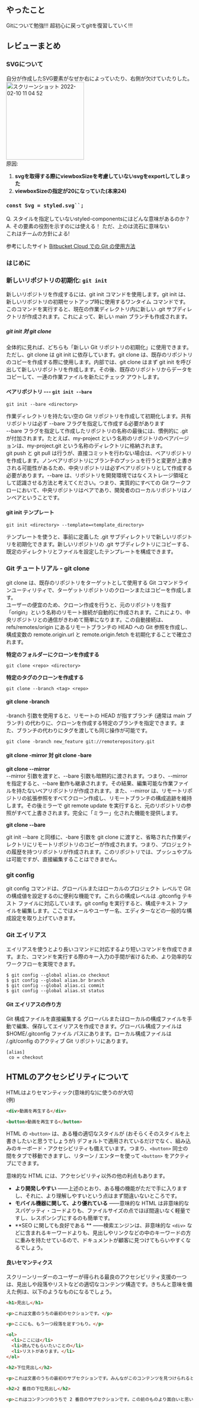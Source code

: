 ## やったこと
Gitについて勉強!!!
超初心に戻ってgitを復習していく!!!

## レビューまとめ
### SVGについて
自分が作成したSVG要素がなぜか右によっていたり、右側が欠けていたりした。  
<img width="210" alt="スクリーンショット 2022-02-10 11 04 52" src="https://user-images.githubusercontent.com/78260526/153323184-a173f935-7272-42e4-aef5-abacda62dd25.png">    
原因: 
1. **svgを取得する際にviewboxSizeを考慮していないsvgをexportしてしまった**
2. **viewboxSizeの指定が20になっていた(本来24)**

### `const Svg = styled.svg``;`
Q. スタイルを指定していないstyled-componentsにはどんな意味があるのか？  
A. その要素の役割を示すのには使える！ ただ、上のは流石に意味ない  
  これはチームの方針による!


参考にしたサイト [Bitbucket Cloud での Git の使用方法](https://www.atlassian.com/ja/git/tutorials/what-is-version-control)  
### はじめに
### 新しいリポジトリの初期化: `git init`
新しいリポジトリを作成するには、git init コマンドを使用します。git init は、新しいリポジトリの初期セットアップ時に使用するワンタイム コマンドです。このコマンドを実行すると、現在の作業ディレクトリ内に新しい .git サブディレクトリが作成されます。これによって、新しい main ブランチも作成されます。  

##### git init 対 git clone
全体的に見れば、どちらも「新しい Git リポジトリの初期化」に使用できます。ただし、git clone は git init に依存しています。git clone は、既存のリポジトリのコピーを作成する際に使用します。内部では、git clone はまず git init を呼び出して新しいリポジトリを作成します。その後、既存のリポジトリからデータをコピーして、一連の作業ファイルを新たにチェック アウトします。  

#### ベアリポジトリ --- `git init --bare`
```
git init --bare <directory>
```

作業ディレクトリを持たない空の Git リポジトリを作成して初期化します。共有リポジトリは必ず --bare フラグを指定して作成する必要があります  
--bare フラグを指定して作成したリポジトリの名称の最後には、慣例的に .git が付加されます。たとえば、my-project という名称のリポジトリのベアバージョンは、my-project.git という名称のディレクトリに格納されます。  
git push と git pull は行うが、直接コミットを行わない場合は、ベアリポジトリを作成します。ノンベアリポジトリにブランチのプッシュを行うと変更が上書きされる可能性があるため、中央リポジトリは必ずベアリポジトリとして作成する必要があります。--bare は、リポジトリを開発環境ではなくストレージ領域として認識させる方法と考えてください。つまり、実質的にすべての Git ワークフローにおいて、中央リポジトリはベアであり、開発者のローカルリポジトリはノンベアということです。  

#### git init テンプレート
```
git init <directory> --template=<template_directory>
```

テンプレートを使うと、事前に定義した .git サブディレクトリで新しいリポジトリを初期化できます。新しいリポジトリの .git サブディレクトリにコピーする、既定のディレクトリとファイルを設定したテンプレートを構成できます。  

### Git チュートリアル - git clone
git clone は、既存のリポジトリをターゲットとして使用する Git コマンドラインユーティリティで、ターゲットリポジトリのクローンまたはコピーを作成します。  
ユーザーの便宜のため、クローン作成を行うと、元のリポジトリを指す「origin」という名称のリモート接続が自動的に作成されます。これにより、中央リポジトリとの通信がきわめて簡単になります。この自動接続は、refs/remotes/origin にあるリモートブランチの HEAD への Git 参照を作成し、構成変数の remote.origin.url と remote.origin.fetch を初期化することで確立されます。  

**特定のフォルダーにクローンを作成する**  
```
git clone <repo> <directory>
```

**特定のタグのクローンを作成する**  
```
git clone --branch <tag> <repo>
```

#### git clone -branch
-branch 引数を使用すると、リモートの HEAD が指すブランチ (通常は main ブランチ) の代わりに、クローンを作成する特定のブランチを指定できます。また、ブランチの代わりにタグを渡しても同じ操作が可能です。  
```
git clone -branch new_feature git://remoterepository.git
```

#### git clone -mirror 対 git clone -bare
**git clone --mirror**  
--mirror 引数を渡すと、--bare 引数も暗黙的に渡されます。つまり、--mirror を指定すると、--bare 動作も継承されます。その結果、編集可能な作業ファイルを持たないベアリポジトリが作成されます。また、--mirror は、リモートリポジトリの拡張参照をすべてクローン作成し、リモートブランチの構成追跡を維持します。その後ミラーで git remote update を実行すると、元のリポジトリの参照がすべて上書きされます。完全に「ミラー」化された機能を提供します。  

**git clone --bare**  

git init --bare と同様に、-bare 引数を git clone に渡すと、省略された作業ディレクトリにリモートリポジトリのコピーが作成されます。つまり、プロジェクトの履歴を持つリポジトリが作成されます。このリポジトリでは、プッシュやプルは可能ですが、直接編集することはできません。  

### git config
git config コマンドは、グローバルまたはローカルのプロジェクト レベルで Git の構成値を設定するのに便利な機能です。これらの構成レベルは .gitconfig テキスト ファイルに対応しています。git config を実行すると、構成テキスト ファイルを編集します。ここではメールやユーザー名、エディターなどの一般的な構成設定を取り上げていきます。  

### Git エイリアス
エイリアスを使うとより長いコマンドに対応するより短いコマンドを作成できます。また、コマンドを実行する際のキー入力の手間が省けるため、より効率的なワークフローを実現できます。  

```
$ git config --global alias.co checkout
$ git config --global alias.br branch
$ git config --global alias.ci commit
$ git config --global alias.st status
```

#### Git エイリアスの作り方
Git 構成ファイルを直接編集する
グローバルまたはローカルの構成ファイルを手動で編集、保存してエイリアスを作成できます。グローバル構成ファイルは $HOME/.gitconfig ファイル パスにあります。ローカル構成ファイルは /.git/config のアクティブ Git リポジトリにあります。  

```
[alias]
 co = checkout
```


## HTMLのアクセシビリティについて
HTMLはよりセマンティック(意味的な)に使うのが大切  
(例)
```html
<div>動画を再生する</div>
```
```html
<button>動画を再生する</button>
```

HTML の `<button>` は、ある種の適切なスタイルが (おそらくそのスタイルを上書きしたいと思うでしょうが) デフォルトで適用されているだけでなく、組み込みのキーボード・アクセシビリティも備えています。つまり、`<button>` 同士の間をタブで移動できますし、リターン / エンターを使って `<button>` をアクティブにできます。  

意味的な HTML には、アクセシビリティ以外の他の利点もあります。  
- **より開発しやすい** ——上述のとおり、ある種の機能がただで手に入りますし、それに、より理解しやすいという点はまず間違いないところです。
- **モバイル機器に関して、より優れている** ——意味的な HTML は非意味的なスパゲッティ・コードよりも、ファイルサイズの点でほぼ間違いなく軽量ですし、レスポンシブにするのも簡単です。
- **SEO に関しても良好である ** ——検索エンジンは、非意味的な `<div>` などに含まれるキーワードよりも、見出しやリンクなどの中のキーワードの方に重みを持たせているので、ドキュメントが顧客に見つけてもらいやすくなるでしょう。


#### 良いセマンティクス
スクリーンリーダーのユーザーが得られる最良のアクセシビリティ支援の一つは、見出しや段落やリストなどの適切なコンテンツ構造です。きちんと意味を備えた例は、以下のようなものになるでしょう。

```html
<h1>見出し</h1>

<p>これは文書のうちの最初のセクションです。</p>

<p>ここにも、もう一つ段落を足すつもり。</p>

<ol>
  <li>ここには</li>
  <li>読んでもらいたいことの</li>
  <li>リストがあります。</li>
</ol>

<h2>下位見出し</h2>

<p>これは文書のうちの最初のサブセクションです。みんながこのコンテンツを見つけられるといいな!</p>

<h2>2 番目の下位見出し</h2>

<p>これはコンテンツのうちで 2 番目のサブセクションです。この前のものより面白いと思いますよ。</p>
```










